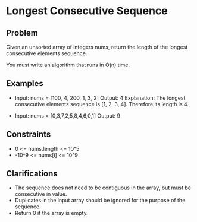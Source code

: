 # Longest Consecutive Sequence

## Problem
Given an unsorted array of integers nums, return the length of the longest consecutive elements sequence.

You must write an algorithm that runs in O(n) time.

## Examples
- Input: nums = [100, 4, 200, 1, 3, 2]
  Output: 4
  Explanation: The longest consecutive elements sequence is [1, 2, 3, 4]. Therefore its length is 4.

- Input: nums = [0,3,7,2,5,8,4,6,0,1]
  Output: 9

## Constraints
- 0 <= nums.length <= 10^5
- -10^9 <= nums[i] <= 10^9

## Clarifications
- The sequence does not need to be contiguous in the array, but must be consecutive in value.
- Duplicates in the input array should be ignored for the purpose of the sequence.
- Return 0 if the array is empty. 